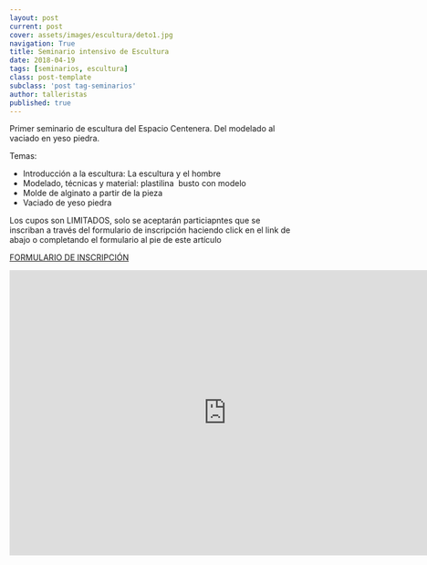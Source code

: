 ```yaml
---
layout: post
current: post
cover: assets/images/escultura/deto1.jpg
navigation: True
title: Seminario intensivo de Escultura
date: 2018-04-19
tags: [seminarios, escultura]
class: post-template
subclass: 'post tag-seminarios'
author: talleristas
published: true
---
```


Primer seminario de escultura del Espacio Centenera.
Del modelado al vaciado en yeso piedra.

Temas:
- Introducción a la escultura: La escultura y el hombre
- Modelado, técnicas y material: plastilina  busto con modelo
- Molde de alginato a partir de la pieza
- Vaciado de yeso piedra

Los cupos son LIMITADOS, solo se aceptarán particiapntes que se inscriban a través del formulario de inscripción haciendo click en el link de abajo o completando el formulario al pie de este artículo

[FORMULARIO DE INSCRIPCIÓN](https://goo.gl/forms/FHWNTCIoZZpJttx73)


<iframe src="https://docs.google.com/forms/d/e/1FAIpQLSeegcqJrwU6Ye3su1w-cDZhm8FbGVS9f-r1rWZESxvOiEXWGw/viewform?embedded=true" width="760" height="500" frameborder="0" marginheight="0" marginwidth="0">Cargando…</iframe>
